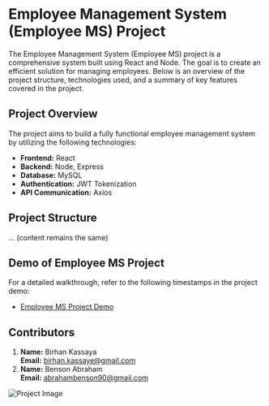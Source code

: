 # Employee Management System (Employee MS) Project

The Employee Management System (Employee MS) project is a comprehensive system built using React and Node. The goal is to create an efficient solution for managing employees. Below is an overview of the project structure, technologies used, and a summary of key features covered in the project.

## Project Overview

The project aims to build a fully functional employee management system by utilizing the following technologies:

- **Frontend:** React
- **Backend:** Node, Express
- **Database:** MySQL
- **Authentication:** JWT Tokenization
- **API Communication:** Axios

## Project Structure

... (content remains the same)

## Demo of Employee MS Project

For a detailed walkthrough, refer to the following timestamps in the project demo:

- [Employee MS Project Demo](#)

## Contributors

1. **Name:** Birhan Kassaya  
   **Email:** birhan.kassaye@gmail.com
2. **Name:** Benson Abraham  
   **Email:** abrahambenson90@gmail.com

![Project Image](URL_TO_YOUR_IMAGE)


